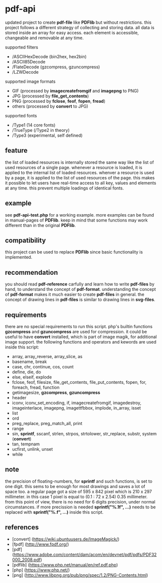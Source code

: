 # pdf-api

updated project to create **pdf-file** like **PDFlib** but without restrictions.
this project follows a different strategy of collecting and storing data.
all data is stored inside an array for easy access.
each element is accessible, changeable and removable at any time.

supported filters
* /ASCIIHexDecode (bin2hex, hex2bin)
* /ASCII85Decode
* /FlateDecode (gzcompress, gzuncompress)
* /LZWDecode

supported image formats
* GIF (processed by **imagecreatefromgif** and **imagepng** to PNG)
* JPG (processed by **file_get_contents**)
* PNG (processed by **fclose**, **feof**, **fopen**, **fread**)
* others (processed by **convert** to JPG)

supported fonts
* /Type1 (14 core fonts)
* /TrueType (/Type2 in theory)
* /Type3 (experimental, self defined)

## feature ##

the list of loaded resources is internally stored the same way like the list of used resources of a single page.
whenever a resource is loaded, it is applied to the internal list of loaded resources.
whenver a resource is used by a page, it is applied to the list of used resources of the page.
this makes it possible to let users have real-time access to all key, values and elements at any time.
this prevent multiple loadings of identical fonts.

## example ##

see **pdf-api-test.php** for a working example.
more examples can be found in manual-pages of **PDFlib**.
keep in mind that some functions may work different than in the original **PDFlib**.

## compatibility ##

this project can be used to replace **PDFlib** since basic functionality is implemented.

## recommendation ##

you should read **pdf-reference** carfully and learn how to write **pdf-files** by hand, to understand the concept of **pdf-format**.
understanding the concept of **pdf-format** makes it much easier to create **pdf-files** in general.
the concept of drawing lines in **pdf-files** is similar to drawing lines in **svg-files**.

## requirements ##

there are no special requirements to run this script.
php's builtin functions **gzcompress** and **gzuncompress** are used for compression.
it could be useful to have **convert** installed, which is part of image magik, for additional image support.
the following functions and operators and kewords are used inside this script:

* array, array_reverse, array_slice, as
* basename, break
* case, chr, continue, cos, count
* define, die, do
* else, elseif, explode
* fclose, feof, filesize, file_get_contents, file_put_contents, fopen, for, foreach, fread, function
* getimagesize, **gzcompress**, **gzuncompress**
* header
* iconv, iconv_set_encoding, if, imagecreatefromgif, imagedestroy, imageinterlace, imagepng, imagettfbbox, implode, in_array, isset
* list
* ord
* preg_replace, preg_match_all, print
* range
* sin, **sprintf**, sscanf, strlen, strpos, strtolower, str_replace, substr, system (**convert**)
* tan, tempnam
* ucfirst, unlink, unset
* while

## note ##

the precision of floating-numbers, for **sprintf** and such functions, is set to one digit.
this sems to be enough for most drawings and saves a lot of space too.
a regular page got a size of 595 x 842 pixel which is 210 x 297 millimeter.
in this case 1 pixel is equal to (0.1 : 72 x 2.54) 0.35 millimeter.
from this point of view, there is no need for 6 digits precision, under normal circumstances.
if more precission is needed **sprintf("%.1f", ...)** needs to be replaced with **sprintf("%.f", ...)** inside this script.

## references ##

* [convert] (https://wiki.ubuntuusers.de/ImageMagick/)
* [fpdf] (http://www.fpdf.org/)
* [pdf] (https://www.adobe.com/content/dam/acom/en/devnet/pdf/pdfs/PDF32000_2008.pdf)
* [pdflib] (https://www.php.net/manual/en/ref.pdf.php)
* [php] (https://www.php.net/)
* [png] (http://www.libpng.org/pub/png/spec/1.2/PNG-Contents.html)

